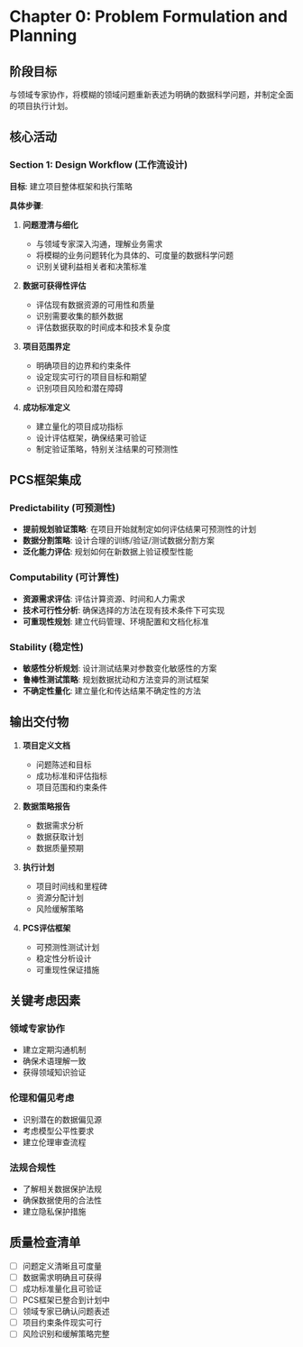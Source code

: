 # Chapter 0: Problem Formulation and Planning

## 阶段目标
与领域专家协作，将模糊的领域问题重新表述为明确的数据科学问题，并制定全面的项目执行计划。

## 核心活动

### Section 1: Design Workflow (工作流设计)
**目标**: 建立项目整体框架和执行策略

**具体步骤**:
1. **问题澄清与细化**
   - 与领域专家深入沟通，理解业务需求
   - 将模糊的业务问题转化为具体的、可度量的数据科学问题
   - 识别关键利益相关者和决策标准

2. **数据可获得性评估**
   - 评估现有数据资源的可用性和质量
   - 识别需要收集的额外数据
   - 评估数据获取的时间成本和技术复杂度

3. **项目范围界定**
   - 明确项目的边界和约束条件
   - 设定现实可行的项目目标和期望
   - 识别项目风险和潜在障碍

4. **成功标准定义**
   - 建立量化的项目成功指标
   - 设计评估框架，确保结果可验证
   - 制定验证策略，特别关注结果的可预测性

## PCS框架集成

### Predictability (可预测性)
- **提前规划验证策略**: 在项目开始就制定如何评估结果可预测性的计划
- **数据分割策略**: 设计合理的训练/验证/测试数据分割方案
- **泛化能力评估**: 规划如何在新数据上验证模型性能

### Computability (可计算性)
- **资源需求评估**: 评估计算资源、时间和人力需求
- **技术可行性分析**: 确保选择的方法在现有技术条件下可实现
- **可重现性规划**: 建立代码管理、环境配置和文档化标准

### Stability (稳定性)
- **敏感性分析规划**: 设计测试结果对参数变化敏感性的方案
- **鲁棒性测试策略**: 规划数据扰动和方法变异的测试框架
- **不确定性量化**: 建立量化和传达结果不确定性的方法

## 输出交付物

1. **项目定义文档**
   - 问题陈述和目标
   - 成功标准和评估指标
   - 项目范围和约束条件

2. **数据策略报告**
   - 数据需求分析
   - 数据获取计划
   - 数据质量预期

3. **执行计划**
   - 项目时间线和里程碑
   - 资源分配计划
   - 风险缓解策略

4. **PCS评估框架**
   - 可预测性测试计划
   - 稳定性分析设计
   - 可重现性保证措施

## 关键考虑因素

### 领域专家协作
- 建立定期沟通机制
- 确保术语理解一致
- 获得领域知识验证

### 伦理和偏见考虑
- 识别潜在的数据偏见源
- 考虑模型公平性要求
- 建立伦理审查流程

### 法规合规性
- 了解相关数据保护法规
- 确保数据使用的合法性
- 建立隐私保护措施

## 质量检查清单

- [ ] 问题定义清晰且可度量
- [ ] 数据需求明确且可获得
- [ ] 成功标准量化且可验证
- [ ] PCS框架已整合到计划中
- [ ] 领域专家已确认问题表述
- [ ] 项目约束条件现实可行
- [ ] 风险识别和缓解策略完整